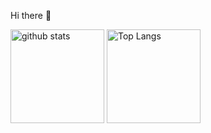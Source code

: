 Hi there 👋
<p align="left"> 
  <img alt="github stats" height="150px" src="https://github-readme-stats-me-z52j.vercel.app/api?username=croro613&layout=compact&show_icons=true&theme=onedark" />
  <img alt="Top Langs" height="150px" src="https://github-readme-stats-me-z52j.vercel.app/api/top-langs/?username=croro613&layout=compact&show_icons=true&theme=onedark&hide=CMake,javascript,HTML,Swift,c%2B%2B" />
</p>

<!--[![My Qiita posts](https://qiita-badge.apiapi.app/s/Freegon13/posts.svg)](http://qiita.com/Freegon13) -->

<!--
**croro613/croro613** is a ✨ _special_ ✨ repository because its `README.md` (this file) appears on your GitHub profile.

Here are some ideas to get you started:

- 🔭 I’m currently working on ...
- 🌱 I’m currently learning ...
- 👯 I’m looking to collaborate on ...
- 🤔 I’m looking for help with ...
- 💬 Ask me about ...
- 📫 How to reach me: ...
- 😄 Pronouns: ...
- ⚡ Fun fact: ...
-->
